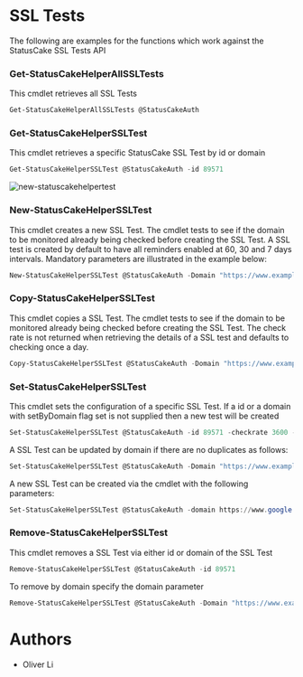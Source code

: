 # SSL Tests

The following are examples for the functions which work against the StatusCake SSL Tests API

### Get-StatusCakeHelperAllSSLTests
This cmdlet retrieves all SSL Tests

```powershell
Get-StatusCakeHelperAllSSLTests @StatusCakeAuth
```

### Get-StatusCakeHelperSSLTest
This cmdlet retrieves a specific StatusCake SSL Test by id or domain

```powershell
Get-StatusCakeHelperSSLTest @StatusCakeAuth -id 89571
```
![new-statuscakehelpertest](https://user-images.githubusercontent.com/30263630/32247953-fb53194c-be7b-11e7-99df-490f892de6c1.png)

### New-StatusCakeHelperSSLTest
This cmdlet creates a new SSL Test. The cmdlet tests to see if the domain to be monitored already being checked before creating the SSL Test. A SSL test is created by default to have all reminders enabled at 60, 30 and 7 days intervals. Mandatory parameters are illustrated in the example below:

```powershell
New-StatusCakeHelperSSLTest @StatusCakeAuth -Domain "https://www.example.com" -checkrate 3600
```

### Copy-StatusCakeHelperSSLTest
This cmdlet copies a SSL Test. The cmdlet tests to see if the domain to be monitored already being checked before creating the SSL Test. The check rate is not returned when retrieving the details of a SSL test and defaults to checking once a day.

```powershell
Copy-StatusCakeHelperSSLTest @StatusCakeAuth -Domain "https://www.example.org" -NewDomain "https://www.example.com"
```

### Set-StatusCakeHelperSSLTest
This cmdlet sets the configuration of a specific SSL Test. If a id or a domain with setByDomain flag set is not supplied then a new test will be created

```powershell
Set-StatusCakeHelperSSLTest @StatusCakeAuth -id 89571 -checkrate 3600 -Alert_At @("14","90","120") 
```
A SSL Test can be updated by domain if there are no duplicates as follows:
```powershell
Set-StatusCakeHelperSSLTest @StatusCakeAuth -Domain "https://www.example.com" -checkrate 3600 -Alert_At @("14","90","120") -SetByDomain
```
A new SSL Test can be created via the cmdlet with the following parameters:
```powershell
Set-StatusCakeHelperSSLTest @StatusCakeAuth -domain https://www.google.com -CheckRate "3600" -contact_groups "0" -alert_expiry 0 -alert_reminder 0 -alert_broken 0 -Alert_At @("14","90","120")
```

### Remove-StatusCakeHelperSSLTest
This cmdlet removes a SSL Test via either id or domain of the SSL Test

```powershell
Remove-StatusCakeHelperSSLTest @StatusCakeAuth -id 89571
```
To remove by domain specify the domain parameter
```powershell
Remove-StatusCakeHelperSSLTest @StatusCakeAuth -Domain "https://www.example.com"
```

# Authors
- Oliver Li